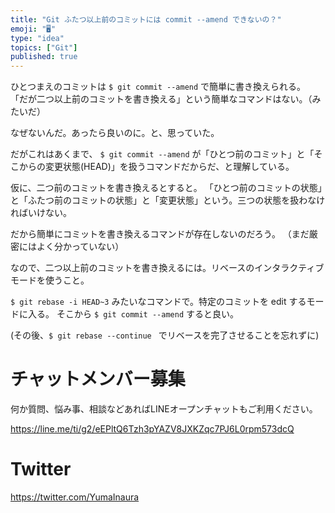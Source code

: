 ```yaml
---
title: "Git ふたつ以上前のコミットには commit --amend できないの？"
emoji: "🖥"
type: "idea"
topics: ["Git"]
published: true
---
```


ひとつまえのコミットは ```$ git commit --amend``` で簡単に書き換えられる。
「だが二つ以上前のコミットを書き換える」という簡単なコマンドはない。（みたいだ）

なぜないんだ。あったら良いのに。と、思っていた。

だがこれはあくまで、 ```$ git commit --amend``` が「ひとつ前のコミット」と「そこからの変更状態(HEAD)」を扱うコマンドだからだ、と理解している。

仮に、二つ前のコミットを書き換えるとすると。
「ひとつ前のコミットの状態」と「ふたつ前のコミットの状態」と「変更状態」という。三つの状態を扱わなければいけない。

だから簡単にコミットを書き換えるコマンドが存在しないのだろう。
（まだ厳密にはよく分かっていない）

なので、二つ以上前のコミットを書き換えるには。リベースのインタラクティブモードを使うこと。

```$ git rebase -i HEAD~3``` みたいなコマンドで。特定のコミットを edit するモードに入る。
そこから ```$ git commit --amend``` すると良い。

(その後、```$ git rebase --continue ``` でリベースを完了させることを忘れずに)








<!-- Update From Qiita API -->

# チャットメンバー募集


何か質問、悩み事、相談などあればLINEオープンチャットもご利用ください。

https://line.me/ti/g2/eEPltQ6Tzh3pYAZV8JXKZqc7PJ6L0rpm573dcQ





# Twitter


https://twitter.com/YumaInaura


<!-- Update From Qiita API -->



